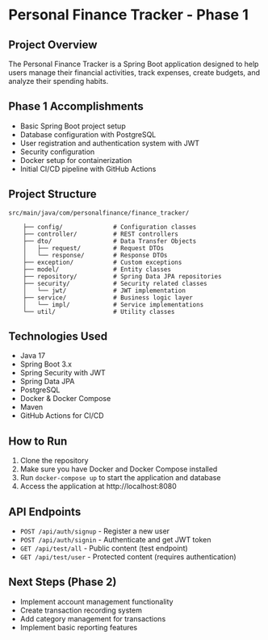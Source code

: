 # Personal Finance Tracker - Phase 1

## Project Overview
The Personal Finance Tracker is a Spring Boot application designed to help users manage their financial activities, track expenses, create budgets, and analyze their spending habits.

## Phase 1 Accomplishments
- Basic Spring Boot project setup
- Database configuration with PostgreSQL
- User registration and authentication system with JWT
- Security configuration
- Docker setup for containerization
- Initial CI/CD pipeline with GitHub Actions

## Project Structure
    src/main/java/com/personalfinance/finance_tracker/

        ├── config/              # Configuration classes
        ├── controller/          # REST controllers
        ├── dto/                 # Data Transfer Objects
        │   ├── request/         # Request DTOs
        │   └── response/        # Response DTOs
        ├── exception/           # Custom exceptions
        ├── model/               # Entity classes
        ├── repository/          # Spring Data JPA repositories
        ├── security/            # Security related classes
        │   └── jwt/             # JWT implementation
        ├── service/             # Business logic layer
        │   └── impl/            # Service implementations
        └── util/                # Utility classes


## Technologies Used
- Java 17
- Spring Boot 3.x
- Spring Security with JWT
- Spring Data JPA
- PostgreSQL
- Docker & Docker Compose
- Maven
- GitHub Actions for CI/CD

## How to Run
1. Clone the repository
2. Make sure you have Docker and Docker Compose installed
3. Run `docker-compose up` to start the application and database
4. Access the application at http://localhost:8080

## API Endpoints
- `POST /api/auth/signup` - Register a new user
- `POST /api/auth/signin` - Authenticate and get JWT token
- `GET /api/test/all` - Public content (test endpoint)
- `GET /api/test/user` - Protected content (requires authentication)

## Next Steps (Phase 2)
- Implement account management functionality
- Create transaction recording system
- Add category management for transactions
- Implement basic reporting features











